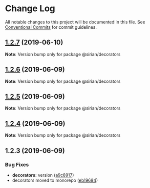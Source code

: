 # Change Log

All notable changes to this project will be documented in this file.
See [Conventional Commits](https://conventionalcommits.org) for commit guidelines.

## [1.2.7](https://github.com/sirian/js/compare/@sirian/decorators@1.2.6...@sirian/decorators@1.2.7) (2019-06-10)

**Note:** Version bump only for package @sirian/decorators





## [1.2.6](https://github.com/sirian/js/compare/@sirian/decorators@1.2.5...@sirian/decorators@1.2.6) (2019-06-09)

**Note:** Version bump only for package @sirian/decorators





## [1.2.5](https://github.com/sirian/js/compare/@sirian/decorators@1.2.4...@sirian/decorators@1.2.5) (2019-06-09)

**Note:** Version bump only for package @sirian/decorators





## [1.2.4](https://github.com/sirian/js/compare/@sirian/decorators@1.2.3...@sirian/decorators@1.2.4) (2019-06-09)

**Note:** Version bump only for package @sirian/decorators





## 1.2.3 (2019-06-09)


### Bug Fixes

* **decorators:** version ([a9c8917](https://github.com/sirian/js/commit/a9c8917))
* decorators moved to monorepo ([eb19684](https://github.com/sirian/js/commit/eb19684))
